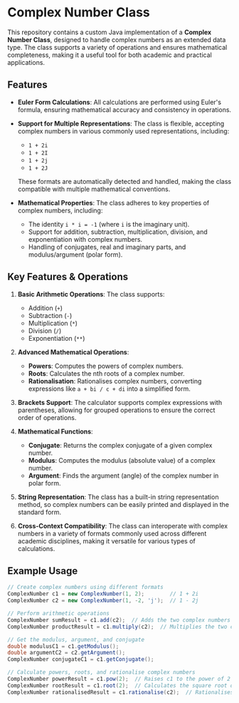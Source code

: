 # Complex Number Class

This repository contains a custom Java implementation of a **Complex Number Class**, designed to handle complex numbers as an extended data type. The class supports a variety of operations and ensures mathematical completeness, making it a useful tool for both academic and practical applications.

## Features

- **Euler Form Calculations**: All calculations are performed using Euler's formula, ensuring mathematical accuracy and consistency in operations.
- **Support for Multiple Representations**: The class is flexible, accepting complex numbers in various commonly used representations, including:
  - `1 + 2i`
  - `1 + 2I`
  - `1 + 2j`
  - `1 + 2J`
  
  These formats are automatically detected and handled, making the class compatible with multiple mathematical conventions.

- **Mathematical Properties**: The class adheres to key properties of complex numbers, including:
  - The identity `i * i = -1` (where `i` is the imaginary unit).
  - Support for addition, subtraction, multiplication, division, and exponentiation with complex numbers.
  - Handling of conjugates, real and imaginary parts, and modulus/argument (polar form).

## Key Features & Operations

1. **Basic Arithmetic Operations**: The class supports:
   - Addition (`+`)
   - Subtraction (`-`)
   - Multiplication (`*`)
   - Division (`/`)
   - Exponentiation (`**`)

2. **Advanced Mathematical Operations**:
   - **Powers**: Computes the powers of complex numbers.
   - **Roots**: Calculates the nth roots of a complex number.
   - **Rationalisation**: Rationalises complex numbers, converting expressions like `a + bi / c + di` into a simplified form.

3. **Brackets Support**: The calculator supports complex expressions with parentheses, allowing for grouped operations to ensure the correct order of operations.

4. **Mathematical Functions**:
   - **Conjugate**: Returns the complex conjugate of a given complex number.
   - **Modulus**: Computes the modulus (absolute value) of a complex number.
   - **Argument**: Finds the argument (angle) of the complex number in polar form.

5. **String Representation**: The class has a built-in string representation method, so complex numbers can be easily printed and displayed in the standard form.

6. **Cross-Context Compatibility**: The class can interoperate with complex numbers in a variety of formats commonly used across different academic disciplines, making it versatile for various types of calculations.

## Example Usage

```java
// Create complex numbers using different formats
ComplexNumber c1 = new ComplexNumber(1, 2);        // 1 + 2i
ComplexNumber c2 = new ComplexNumber(1, -2, 'j');  // 1 - 2j

// Perform arithmetic operations
ComplexNumber sumResult = c1.add(c2);  // Adds the two complex numbers
ComplexNumber productResult = c1.multiply(c2);  // Multiplies the two complex numbers

// Get the modulus, argument, and conjugate
double modulusC1 = c1.getModulus();
double argumentC2 = c2.getArgument();
ComplexNumber conjugateC1 = c1.getConjugate();

// Calculate powers, roots, and rationalise complex numbers
ComplexNumber powerResult = c1.pow(2);  // Raises c1 to the power of 2
ComplexNumber rootResult = c1.root(2);  // Calculates the square root of c1
ComplexNumber rationalisedResult = c1.rationalise(c2);  // Rationalises the expression c1 / c2
